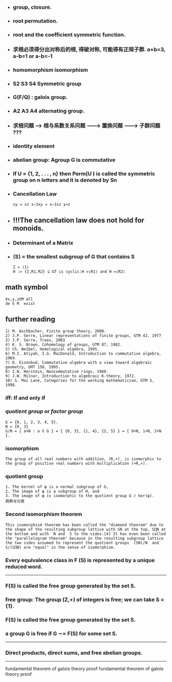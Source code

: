 


* ### group, closure.
* ### root permutation.
* ### root and the coefficient symmetric function.
* ### 求根必须得分出对称后的根, 得破对称, 可能得有正规子群. a+b=3, a-b=1 or a-b=-1
* ### homomorphism   isomorphism
* ### S2 S3 S4 Symmetric group
* ### G(F/Q) : galois group.
* ### A2 A3 A4 alternating group.
* ### 求根问题 --> 根与系数关系问题  ---> 置换问题  ---> 子群问题 ???
* ###  identity element
* ### abelian group: Agroup G is commutative 
* ###  If U = {1, 2, . . . , n} then Perm(U ) is called the symmetric group on n letters and it is denoted by Sn
* ### Cancellation Law
    ```
    xy = xz x−1xy = x−1xz y=z
    ```
* ## !!!The cancellation law does not hold for monoids.
* ### Determinant of a Matrix
* ### ⟨S⟩ = the smallest subgroup of G that contains S
    ```
    Z = ⟨1⟩
    H := {I,R1,R2} ⊆ GT is cyclic:H =⟨R1⟩ and H =⟨R2⟩
    ```

## math symbol
```
∀x,y,z∈M all
∃e ∈ M  exist
```


## further reading
```
1) M. Aschbacher, Finite group theory, 2000.
2) J.P. Serre, Linear representations of finite groups, GTM 42, 1977
3) J.P. Serre, Trees, 2003
4) K. S. Brown, Cohomology of groups, GTM 87, 1982.
5) Ch. Weibel, Homological algebra, 1995.
6) M.I. Atiyah, I.G. MacDonald, Introduction to commutative algebra, 1969.
7) D. Eisenbud, Commutative algebra with a view toward algebraic geometry, GMT 150, 1995.
8) I.N. Herstein, Noncommutative rings, 1968.
9) J.W. Milnor, Introduction to algebraic K-theory, 1972.
10) S. Mac Lane, Categories for the working mathematician, GTM 5, 1998.
```

### iff: If and only if
### *quotient group* or *factor group*
```
G = {0, 1, 2, 3, 4, 5}.
N = {0, 3}
G/N = { a+N : a ∈ G } = { {0, 3}, {1, 4}, {2, 5} } = { 0+N, 1+N, 2+N }.
```

### isomorphism
```
The group of all real numbers with addition, (R,+), is isomorphic to the group of positive real numbers with multiplication (+R,×).
```


### quotient group
```
1. The kernel of φ is a normal subgroup of G,
2. The image of φ is a subgroup of H, and
3. The image of φ is isomorphic to the quotient group G / ker(φ).
商群与分类
```


### Second isomorphism theorem
```
This isomorphism theorem has been called the "diamond theorem" due to the shape of the resulting subgroup lattice with SN at the top, S⋂N at the bottom and with  N and  S to the sides.[4] It has even been called the "parallelogram theorem" because in the resulting subgroup lattice the two sides assumed to represent the quotient groups  (SN)/N  and  S/(S⋂N) are "equal" in the sense of isomorphism.
```

### Every equivalence class in F (S) is represented by a unique reduced word.

---
### F(S) is called the free group generated by the set S.
### free group: The group (Z,+) of integers is free; we can take S = {1}. 
###  F(S) is called the free group generated by the set S.
### a group G is free if G ∼= F(S) for some set S.
---
### Direct products, direct sums, and free abelian groups.


---

fundamental theorem of galois theory proof
fundamental theorem of galois theory proof


